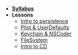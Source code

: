 - **[Syllabus](README.md)**
- **Lessons**
  - [Intro to persistence](Lessons/Lesson1/README.md)
  - [Plist & UserDefaults](Lessons/Lesson2/README.md)
  - [Keychain & NSCoder](Lessons/Lesson3/README.md)
  - [FileSystem](Lessons/Lesson4/README.md)
  - [Intro to CD](Lessons/Lesson5/README.md)
